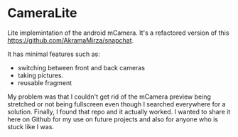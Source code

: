 # CameraLite
Lite implemintation of the android mCamera.
It's a refactored version of this https://github.com/AkramaMirza/snapchat. 

It has minimal features such as:
- switching between front and back cameras
- taking pictures.
- reusable fragment

My problem was that I couldn't get rid of the mCamera preview being stretched or not being fullscreen
even though I searched everywhere for a solution. Finally, I found that repo and it actually worked. 
I wanted to share it here on Github for my use on future projects
and also for anyone who is stuck like I was.
